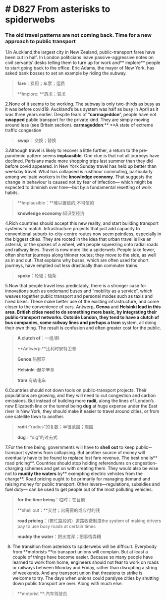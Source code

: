 # # D827 From asterisks to spiderwebs
### **The old travel patterns are not coming back. Time for a new approach to public transport**
1.In Auckland,the largest city in New Zealand, public-­transport fares have been cut in half. In London politicians leave passive-­aggressive notes on civil servants’ desks telling them to turn up for work and** implore** people to start going back to the of­fice. Eric Adams, the mayor of New York, has asked bank bosses to set an example by riding the subway.

> **fare**：费用；车票；运费
 > 
> **implore: **恳求；哀求
 > 

2.None of it seems to be working. The subway is only two-thirds as busy as it was before covid­19. Auckland’s bus system was half as busy in April as it was three years earlier. Despite fears of “**carmageddon**”, people have not **swapped** public transport for the private kind. They are simply moving around less (see Britain section).
**carmageddon**:** **A state of extreme traffic congestion

> **swap**： 交换；替换
 > 

3.Although travel is likely to recover a little further, a return to the pre­pandemic pattern seems **implausible**. One clue is that not all journeys have declined. Parisians made more shopping trips last summer than they did before covid appeared. In New York Sunday travel has held up better than weekday travel. What has collapsed is rush­hour commuting, particularly among well­paid workers in the **knowledge economy**. That suggests the change in behaviour is caused not by fear of infection— which might be expected to diminish over time—but by a fundamental resetting of work habits.

> **implausible：**难以置信的;不可信的
 > 
> **knowledge economy**:知识型经济
 > 

4.Rich countries should accept this new reality, and start building transport systems to match. Infrastructure projects that just add capacity to conventional suburb-­to-­city­-centre routes now seem pointless, especially in the biggest cities. They are rooted in the idea that urban travel is like an asterisk, or the spokes of a wheel, with people squeezing onto radial roads and railway lines. Travel is now more like a spiderweb. People take fewer, often shorter journeys along thinner routes; they move to the side, as well as in and out. That explains why buses, which are often used for short journeys, have emptied out less drastically than commuter trains.

> **spoke**：轮辐；辐条
 > 

5.Now that people travel less predictably, there is a stronger case for innovations such as on­demand buses and “mobility as a service”, which weaves together public transport and personal modes such as taxis and hired bikes. These make better use of the existing infrastructure, and come closer to the convenience of cars. Antwerp, **Genoa** and **Helsinki **lead in this area. British cities need to do something more basic, by integrating their public-­transport networks. Outside London, they tend to have a **clutch** of bus companies, some railway lines and perhaps a** tram** system, all doing their own thing. The result is confusion and often greater cost for the public.

> **A clutch of**：一组/群
 > 
> **Antwerp:**比利时安特卫普
 > 
> **Genoa**:热那亚
 > 
> **Helsinki** :赫尔辛基
 > 
> **tram**:有轨电车
 > 

6.Countries should not down tools on public-­transport projects. Their populations are growing, and they will need to cut congestion and carbon emissions. But instead of building more **radii,** along the lines of London’s new Elizabeth line or the tunnel being **dug** at huge expense under the East river in New York, they should make it easier to travel around cities, or from one satellite town to another.

> **radii** :“radius”的复数；半径范围；周围
 > 
> **dug**：“dig”的过去式
 > 

7.For the time being, governments will have to **shell out** to keep public-­transport systems from collapsing. But another source of money will eventually have to be found to replace lost fare revenue. The best one is** road pricing**. Countries should stop holding referendums on congestion­-charging schemes and get on with creating them. They would also be wise not to **muddy the waters** by** exempting electric vehicles from the charge**. Road pricing ought to be primarily for managing demand and raising money for public transport. Other levers—regulations, subsidies and fuel duty— can be used to get people out of the most polluting vehicles.

> **for the time being**：临时；在目前
 > 
> **shell out：**交付；出需要的或应付的钱
 > 
> **road pricing**：（繁忙路段的）道路收费制度the system of making drivers pay to use busy roads at certain times
 > 
> **muddy the water**：把水搅浑；把事情弄糟
 > 

8. The transition from asterisks to spiderwebs will be difficult. Everybody from **motorists **to transport unions will complain. But at least a couple of things have become easier. Because so many people have learned to work from home, engineers should not fear to work on roads or railways between Monday and Friday, rather than disrupting a string of weekends. And any transport union that threatens to strike is welcome to try. The days when unions could paralyse cities by shutting down public transport are over. Along with much else.

> **motorist **:汽车驾驶员
 > 

